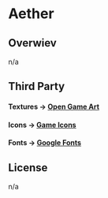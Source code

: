 # Aether

## Overwiev
n/a

## Third Party
#### Textures -> [Open Game Art](https://opengameart.org/content/prototype-textures)
#### Icons -> [Game Icons](https://game-icons.net)
#### Fonts -> [Google Fonts](https://fonts.google.com/specimen/Ubuntu#about)

## License
n/a
